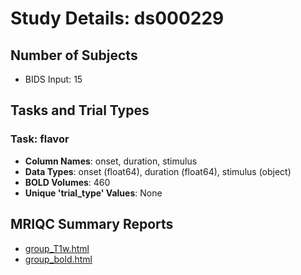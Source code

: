 # Study Details: ds000229

## Number of Subjects
- BIDS Input: 15

## Tasks and Trial Types
### Task: flavor
- **Column Names**: onset, duration, stimulus
- **Data Types**: onset (float64), duration (float64), stimulus (object)
- **BOLD Volumes**: 460
- **Unique 'trial_type' Values**: None

## MRIQC Summary Reports
- [group_T1w.html](https://htmlpreview.github.io/?https://github.com/demidenm/openneuro_glmfitlins/blob/main/statsmodel_specs/ds000229/mriqc_summary/group_T1w.html)
- [group_bold.html](https://htmlpreview.github.io/?https://github.com/demidenm/openneuro_glmfitlins/blob/main/statsmodel_specs/ds000229/mriqc_summary/group_bold.html)
